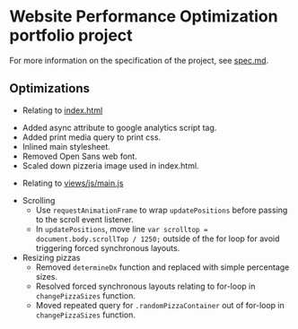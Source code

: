 # Website Performance Optimization portfolio project

For more information on the specification of the project, see [spec.md](spec.md).

## Optimizations

- Relating to [index.html](index.html)
 + Added async attribute to google analytics script tag.
 + Added print media query to print css.
 + Inlined main stylesheet.
 + Removed Open Sans web font.
 + Scaled down pizzeria image used in index.html.
- Relating to [views/js/main.js](views/js/main.js)
 + Scrolling
    - Use `requestAnimationFrame` to wrap `updatePositions` before passing to the scroll event listener.
    - In `updatePositions`, move line `var scrolltop = document.body.scrollTop / 1250;` outside
    of the for loop for avoid triggering forced synchronous layouts.
 + Resizing pizzas
    - Removed `determineDx` function and replaced with simple percentage sizes.
    - Resolved forced synchronous layouts relating to for-loop in `changePizzaSizes` function.
    - Moved repeated query for `.randomPizzaContainer` out of for-loop in `changePizzaSizes` function.
